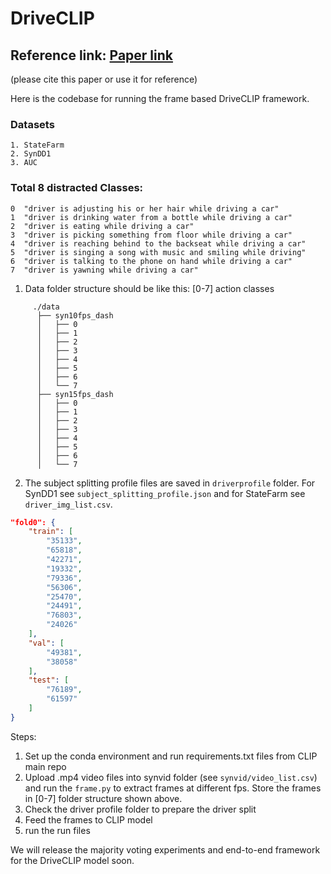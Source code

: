# DriveCLIP
## Reference link: [Paper link](https://ml4ad.github.io/files/papers2022/DriveCLIP:%20Zero-Shot%20Transfer%20for%20Distracted%20Driving%20Activity%20Understanding%20using%20CLIP.pdf)  
(please cite this paper or use it for reference)

Here is the codebase for running the frame based DriveCLIP framework.

### Datasets
```
1. StateFarm
2. SynDD1
3. AUC
```

### Total 8 distracted Classes:
```
0  "driver is adjusting his or her hair while driving a car"
1  "driver is drinking water from a bottle while driving a car"
2  "driver is eating while driving a car"
3  "driver is picking something from floor while driving a car"
4  "driver is reaching behind to the backseat while driving a car"
5  "driver is singing a song with music and smiling while driving"
6  "driver is talking to the phone on hand while driving a car"
7  "driver is yawning while driving a car"
```


1. Data folder structure should be like this: [0-7] action classes

```
     ./data
      ├── syn10fps_dash
      │   ├── 0
      │   ├── 1
      │   ├── 2
      │   ├── 3
      │   ├── 4
      │   ├── 5
      │   ├── 6
      │   └── 7
      ├── syn15fps_dash
      │   ├── 0
      │   ├── 1
      │   ├── 2
      │   ├── 3
      │   ├── 4
      │   ├── 5
      │   ├── 6
      │   └── 7
```

2. The subject splitting profile files are saved in `driverprofile` folder. For SynDD1 see `subject_splitting_profile.json` and for StateFarm see `driver_img_list.csv`.

```json
"fold0": {
    "train": [
        "35133",
        "65818",
        "42271",
        "19332",
        "79336",
        "56306",
        "25470",
        "24491",
        "76803",
        "24026"
    ],
    "val": [
        "49381",
        "38058"
    ],
    "test": [
        "76189",
        "61597"
    ]
}
```

Steps:
1. Set up the conda environment and run requirements.txt files from CLIP main repo
2. Upload .mp4 video files into synvid folder (see `synvid/video_list.csv`) and run the `frame.py` to extract frames at different fps. Store the frames in [0-7] folder structure shown above.
3. Check the driver profile folder to prepare the driver split
3. Feed the frames to CLIP model 
4. run the run files 


We will release the majority voting experiments and end-to-end framework for the DriveCLIP model soon.
